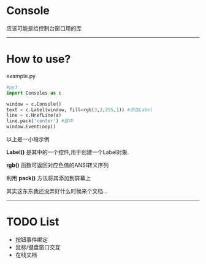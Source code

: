 # Console
应该可能是给控制台窗口用的库

----

# How to use?

example.py
```python
#py3
import Consoles as c

window = c.Console()
text = c.Label(window, fill=rgb(3,3,255,1)) #添加Label
line = c.HrefLine(a)
line.pack('center') #居中
window.EventLoop()
```
以上是一小段示例

__Label()__ 是其中的一个控件,用于创建一个Label对象.

__rgb()__ 函数可返回对应色值的ANSI转义序列

利用 __pack()__ 方法将其添加到屏幕上

其实这东东我还没弄好什么时候来个文档...

----

# TODO List
- 按钮事件绑定
- 鼠标/键盘窗口交互
- 在线文档

